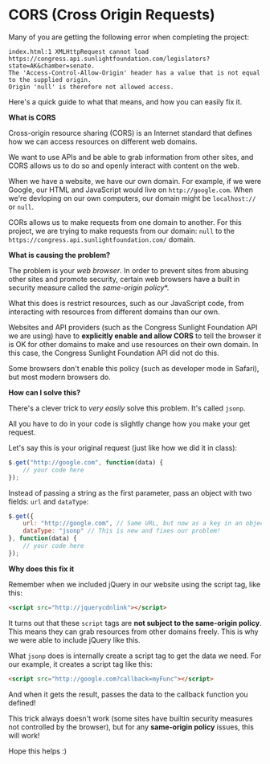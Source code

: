 
# CORS (Cross Origin Requests)

Many of you are getting the following error when completing the project: 

```
index.html:1 XMLHttpRequest cannot load 
https://congress.api.sunlightfoundation.com/legislators?state=AK&chamber=senate. 
The 'Access-Control-Allow-Origin' header has a value that is not equal to the supplied origin. 
Origin 'null' is therefore not allowed access.
```

Here's a quick guide to what that means, and how you can easily fix it. 

**What is CORS**

​Cross-origin resource sharing (CORS) is an Internet standard that defines how we can access resources on different web domains. 

We want to use APIs and be able to grab information from other sites, and CORS allows us to do so and openly interact with content on the web. 

When we have a website, we have our own domain. For example, if we were Google, our HTML and JavaScript would live on `http://google.com`. When we're devloping on our own computers, our domain might be `localhost://` or `null`.

CORs allows us to make requests from one domain to another. For this project, we are trying to make requests from our domain: `null` to the `https://congress.api.sunlightfoundation.com/` domain. 

**What is causing the problem?**

The problem is your *web browser*. In order to prevent sites from abusing other sites and promote security, certain web browsers have a built in security measure called the *same-origin policy**.

What this does is restrict resources, such as our JavaScript code, from interacting with resources from different domains than our own. 

Websites and API providers (such as the Congress Sunlight Foundation API we are using) have to **explicitly enable and allow CORS** to tell the browser it is OK for other domains to make and use resources on their own domain. In this case, the Congress Sunlight Foundation API did not do this. 

Some browsers don't enable this policy (such as developer mode in Safari), but most modern browsers do.  

**How can I solve this?**

There's a clever trick to *very easily* solve this problem. It's called `jsonp`. 

All you have to do in your code is slightly change how you make your get request. 

Let's say this is your original request (just like how we did it in class): 
```javascript
$.get("http://google.com", function(data) {
    // your code here
});
```

Instead of passing a string as the first parameter, pass an object with two fields: `url` and `dataType`:
```javascript
$.get({
    url: "http://google.com", // Same URL, but now as a key in an object
    dataType: "jsonp" // This is new and fixes our problem!
}, function(data) {
    // your code here
});
```

**Why does this fix it**

Remember when we included jQuery in our website using the script tag, like this: 

```html
<script src="http://jquerycdnlink"></script>
```

It turns out that these `script` tags are **not subject to the same-origin policy**. This means they can grab resources from other domains freely. This is why we were able to include jQuery like this. 

What `jsonp` does is internally create a script tag to get the data we need. For our example, it creates a script tag like this: 
```html
<script src="http://google.com?callback=myFunc"></script>
```

And when it gets the result, passes the data to the callback function you defined! 

This trick always doesn't work (some sites have builtin security measures not controlled by the browser), but for any **same-origin policy** issues, this will work! 

Hope this helps :)

